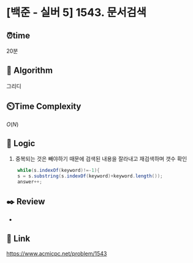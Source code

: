   # [백준 - 실버 5] 1543. 문서검색
  
  ## ⏰**time**
  20분
  
  ## :pushpin: **Algorithm**
  그리디
  
  ## ⏲️**Time Complexity**
  $O(N)$
  
  ## :round_pushpin: **Logic**
  1. 중복되는 것은 빼야하기 때문에 검색된 내용을 잘라내고 재검색하며 갯수 확인
  ```java
      while(s.indexOf(keyword)!=-1){
      s = s.substring(s.indexOf(keyword)+keyword.length());
      answer++;
  ```
  
  ## :black_nib: **Review**
  - 
  
  ## 📡 Link
  https://www.acmicpc.net/problem/1543
